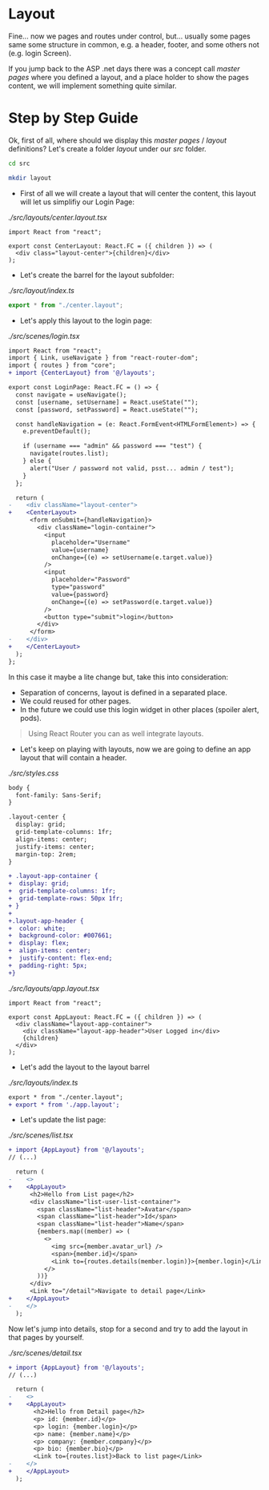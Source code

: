 # Layout

Fine... now we pages and routes under control, but... usually some pages
same some structure in common, e.g. a header, footer, and some others not
(e.g. login Screen).

If you jump back to the ASP .net days there was a concept call _master pages_
where you defined a layout, and a place holder to show the pages content, we
will implement something quite similar.

# Step by Step Guide

Ok, first of all, where should we display this _master pages_ / _layout_
definitions? Let's create a folder _layout_ under our _src_ folder.

```bash
cd src
```

```bash
mkdir layout
```

- First of all we will create a layout that will center the content, this layout will let us
  simplifiy our Login Page:

_./src/layouts/center.layout.tsx_

```tsx
import React from "react";

export const CenterLayout: React.FC = ({ children }) => (
  <div class="layout-center">{children}</div>
);
```

- Let's create the barrel for the layout subfolder:

_./src/layout/index.ts_

```ts
export * from "./center.layout";
```

- Let's apply this layout to the login page:

_./src/scenes/login.tsx_

```diff
import React from "react";
import { Link, useNavigate } from "react-router-dom";
import { routes } from "core";
+ import {CenterLayout} from '@/layouts';

export const LoginPage: React.FC = () => {
  const navigate = useNavigate();
  const [username, setUsername] = React.useState("");
  const [password, setPassword] = React.useState("");

  const handleNavigation = (e: React.FormEvent<HTMLFormElement>) => {
    e.preventDefault();

    if (username === "admin" && password === "test") {
      navigate(routes.list);
    } else {
      alert("User / password not valid, psst... admin / test");
    }
  };

  return (
-    <div className="layout-center">
+    <CenterLayout>
      <form onSubmit={handleNavigation}>
        <div className="login-container">
          <input
            placeholder="Username"
            value={username}
            onChange={(e) => setUsername(e.target.value)}
          />
          <input
            placeholder="Password"
            type="password"
            value={password}
            onChange={(e) => setPassword(e.target.value)}
          />
          <button type="submit">login</button>
        </div>
      </form>
-    </div>
+    </CenterLayout>
  );
};
```

In this case it maybe a lite change but, take this into consideration:

- Separation of concerns, layout is defined in a separated place.
- We could reused for other pages.
- In the future we could use this login widget in other places (spoiler alert, pods).

> Using React Router you can as well integrate layouts.

- Let's keep on playing with layouts, now we are going to define an app layout that
  will contain a header.

_./src/styles.css_

```diff
body {
  font-family: Sans-Serif;
}

.layout-center {
  display: grid;
  grid-template-columns: 1fr;
  align-items: center;
  justify-items: center;
  margin-top: 2rem;
}

+ .layout-app-container {
+  display: grid;
+  grid-template-columns: 1fr;
+  grid-template-rows: 50px 1fr;
+ }
+
+.layout-app-header {
+  color: white;
+  background-color: #007661;
+  display: flex;
+  align-items: center;
+  justify-content: flex-end;
+  padding-right: 5px;
+}
```

_./src/layouts/app.layout.tsx_

```tsx
import React from "react";

export const AppLayout: React.FC = ({ children }) => (
  <div className="layout-app-container">
    <div className="layout-app-header">User Logged in</div>
    {children}
  </div>
);
```

- Let's add the layout to the layout barrel

_./src/layouts/index.ts_

```diff
export * from "./center.layout";
+ export * from './app.layout';
```

- Let's update the list page:

_./src/scenes/list.tsx_

```diff
+ import {AppLayout} from '@/layouts';
// (...)

  return (
-    <>
+    <AppLayout>
      <h2>Hello from List page</h2>
      <div className="list-user-list-container">
        <span className="list-header">Avatar</span>
        <span className="list-header">Id</span>
        <span className="list-header">Name</span>
        {members.map((member) => (
          <>
            <img src={member.avatar_url} />
            <span>{member.id}</span>
            <Link to={routes.details(member.login)}>{member.login}</Link>
          </>
        ))}
      </div>
      <Link to="/detail">Navigate to detail page</Link>
+    </AppLayout>
-    </>
  );
```

Now let's jump into details, stop for a second and try to add
the layout in that pages by yourself.

_./src/scenes/detail.tsx_

```diff
+ import {AppLayout} from '@/layouts';
// (...)

  return (
-    <>
+    <AppLayout>
       <h2>Hello from Detail page</h2>
       <p> id: {member.id}</p>
       <p> login: {member.login}</p>
       <p> name: {member.name}</p>
       <p> company: {member.company}</p>
       <p> bio: {member.bio}</p>
       <Link to={routes.list}>Back to list page</Link>
-    </>
+    </AppLayout>
  );
```
